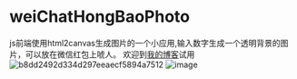 # weiChatHongBaoPhoto
js前端使用html2canvas生成图片的一个小应用,输入数字生成一个透明背景的图片，可以放在微信红包上唬人。
欢迎到[我的博客](https://orangejuice.top)试用
![b8dd2492d334d297eeaecf5894a7512](https://user-images.githubusercontent.com/39230719/233781705-47bac50c-bfbf-4806-b2a3-59c1686a9a56.jpg)
![image](https://user-images.githubusercontent.com/39230719/233782007-c78b7ce9-af8f-47c2-8b8d-3f6b49a70123.png)

